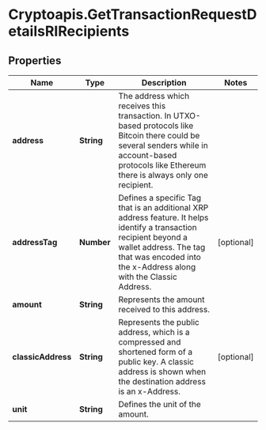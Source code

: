 # Cryptoapis.GetTransactionRequestDetailsRIRecipients

## Properties

Name | Type | Description | Notes
------------ | ------------- | ------------- | -------------
**address** | **String** | The address which receives this transaction. In UTXO-based protocols like Bitcoin there could be several senders while in account-based protocols like Ethereum there is always only one recipient. | 
**addressTag** | **Number** | Defines a specific Tag that is an additional XRP address feature. It helps identify a transaction recipient beyond a wallet address. The tag that was encoded into the x-Address along with the Classic Address. | [optional] 
**amount** | **String** | Represents the amount received to this address. | 
**classicAddress** | **String** | Represents the public address, which is a compressed and shortened form of a public key. A classic address is shown when the destination address is an x-Address. | [optional] 
**unit** | **String** | Defines the unit of the amount. | 


